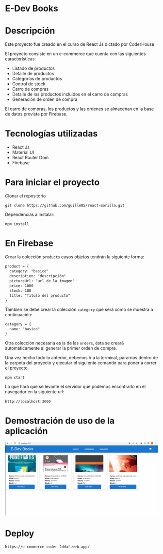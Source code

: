 
# E-Dev Books

# Descripción
Este proyecto fue creado en el curso de React Js dictado por CoderHouse

El proyecto consiste en un e-commerce que cuenta con las siguientes características:
* Listado de productos
* Detalle de productos
* Categorías de productos
* Control de stock
* Carro de compras
* Detalle de los productos incluidos en el carro de compras
* Generación de orden de compra

El carro de compras, los productos y las ordenes se almacenan en la base de datos provista por Firebase.

# Tecnologías utilizadas
* React Js
* Material UI
* React Router Dom
* Firebase

# Para iniciar el proyecto
Clonar el repositorio

```
git clone https://github.com/guille85/react-morilla.git
```

Dependencias a instalar:

```
npm install
```

# En Firebase
Crear la colección `products` cuyos objetos tendrán la siguiente forma:

```
product = {
  category: "basico"
  description: "descripción"
  pictureUrl: "url de la imagen"
  price: 1000
  stock: 100
  title: "Titulo del producto"
}
```

Tambien se debe crear la colección `category` que será como se muestra a continuación:

```
category = {
  name: "basico"
}
```

Otra colección necesaria es la de las `orders`, ésta se creará automáticamente al generar la primer orden de compra.

Una vez hecho todo lo anterior, debemos ir a la terminal, pararnos dentro de la carpeta del proyecto y
ejecutar el siguiente comando para poner a correr el proyecto.

```
npm start
```
Lo que hará que se levante el servidor que podemos encontrarlo en el navegador en la siguiente url:

`http://localhost:3000`


# Demostración de uso de la aplicación

![GIF de muestra.](/public/demo-ecommerce.gif "Vista del proyecto.")

# Deploy
```
https://e-commerce-coder-2ddaf.web.app/
```